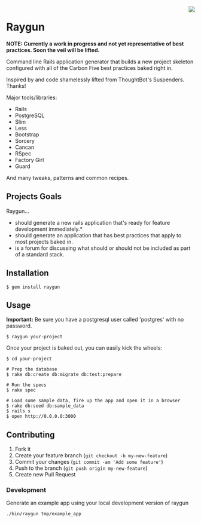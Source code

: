 <img src="https://raw.github.com/carbonfive/raygun/master/marvin.jpg" align="right"/>

# Raygun

__NOTE: Currently a work in progress and not yet representative of best practices. Soon the veil will be lifted.__

Command line Rails application generator that builds a new project skeleton configured with all of the Carbon Five
best practices baked right in.

Inspired by and code shamelessly lifted from ThoughtBot's Suspenders. Thanks!

Major tools/libraries:

* Rails
* PostgreSQL
* Slim
* Less
* Bootstrap
* Sorcery
* Cancan
* RSpec
* Factory Girl
* Guard

And many tweaks, patterns and common recipes.

## Projects Goals

Raygun...

* should generate a new rails application that's ready for feature development immediately.* 
* should generate an application that has best practices that apply to most projects baked in.
* is a forum for discussing what should or should not be included as part of a standard stack.

## Installation

    $ gem install raygun

## Usage

__Important:__ Be sure you have a postgresql user called 'postgres' with no password.

    $ raygun your-project

Once your project is baked out, you can easily kick the wheels:

    $ cd your-project

    # Prep the database
    $ rake db:create db:migrate db:test:prepare

    # Run the specs
    $ rake spec

    # Load some sample data, fire up the app and open it in a browser
    $ rake db:seed db:sample_data
    $ rails s
    $ open http://0.0.0.0:3000

## Contributing

1. Fork it
2. Create your feature branch (`git checkout -b my-new-feature`)
3. Commit your changes (`git commit -am 'Add some feature'`)
4. Push to the branch (`git push origin my-new-feature`)
5. Create new Pull Request

### Development

Generate an example app using your local development version of raygun

    ./bin/raygun tmp/example_app
